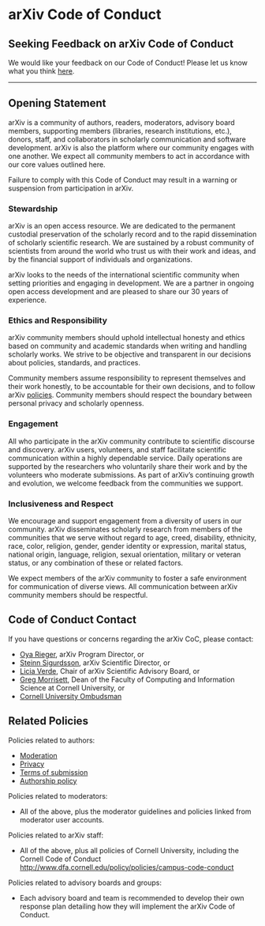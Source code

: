 # arXiv Code of Conduct

## Seeking Feedback on arXiv Code of Conduct
  
We would like your feedback on our Code of Conduct! Please let us know what you think [here](https://cornell.qualtrics.com/jfe/form/SV_eQDZib6K66o6gD3).

---

## Opening Statement 

arXiv is a community of authors, readers, moderators, advisory board members, supporting members (libraries, research institutions, etc.), donors, staff, and collaborators in scholarly communication and software development. arXiv is also the  platform where our community engages with one another. We expect all community members to act in accordance with our core values outlined here.

Failure to comply with this Code of Conduct may result in a warning or suspension from participation in arXiv.

### Stewardship

arXiv is an open access resource. We are dedicated to the permanent custodial preservation of the scholarly record and to the rapid dissemination of scholarly scientific research. We are sustained by a robust community of scientists from around the world who trust us with their work and ideas, and by the financial support of individuals and organizations. 

arXiv looks to the needs of the international scientific community when setting priorities and engaging in development. We are a partner in ongoing open access development and are pleased to share our 30 years of experience.

### Ethics and Responsibility

arXiv community members should uphold intellectual honesty and ethics based on community and academic standards when writing and handling scholarly works. We strive to be objective and transparent in our decisions about policies, standards, and practices.

Community members assume responsibility to represent themselves and their work honestly, to be accountable for their own decisions, and to follow arXiv [policies](#policies). Community members should respect the boundary between personal privacy and scholarly openness.

### Engagement

All who participate in the arXiv community contribute to scientific discourse and discovery. arXiv users, volunteers, and staff facilitate scientific communication within a highly dependable service. Daily operations are supported by the researchers who voluntarily share their work and by the volunteers who moderate submissions. As part of arXiv’s continuing growth and evolution, we welcome feedback from the communities we support.

### Inclusiveness and Respect

We encourage and support engagement from a diversity of users in our community. arXiv disseminates scholarly research from members of the communities that we serve without regard to age, creed, disability, ethnicity, race, color, religion, gender, gender identity or expression, marital status, national origin, language, religion, sexual orientation, military or veteran status, or any combination of these or related factors. 

We expect members of the arXiv community to foster a safe environment for communication of diverse views. All communication between arXiv community members should be respectful. 


## Code of Conduct Contact

If you have questions or concerns regarding the arXiv CoC, please contact:

- [Oya Rieger](mailto:oyr1@cornell.edu), arXiv Program Director, or
- [Steinn Sigurdsson](mailto:ss3783@cornell.edu), arXiv Scientific Director, or 
- [Licia Verde](mailto:liciaverde@icc.ub.edu), Chair of arXiv Scientific Advisory Board, or
- [Greg Morrisett](mailto:jgm19@cornell.edu), Dean of the Faculty of Computing and Information Science at Cornell University, or
- [Cornell University Ombudsman](https://www.ombudsman.cornell.edu/)

<span id="policies"></span>

## Related Policies

Policies related to authors:

- [Moderation](../moderation) 
- [Privacy](privacy_policy)
- [Terms of submission](../terms_of_submission)
- [Authorship policy](../registerhelp)

Policies related to moderators:

- All of the above, plus the moderator guidelines and policies linked from moderator user accounts.

Policies related to arXiv staff:

- All of the above, plus all policies of Cornell University, including the Cornell Code of Conduct http://www.dfa.cornell.edu/policy/policies/campus-code-conduct

Policies related to advisory boards and groups:

- Each advisory board and team is recommended to develop their own response plan detailing how they will implement the arXiv Code of Conduct.
